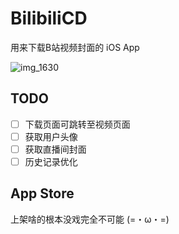 # BilibiliCD
用来下载B站视频封面的 iOS App

![img_1630](https://user-images.githubusercontent.com/9763162/29995984-929bf76a-9028-11e7-8240-f3d6a975d693.PNG)

## TODO
- [ ] 下载页面可跳转至视频页面
- [ ] 获取用户头像
- [ ] 获取直播间封面
- [ ] 历史记录优化

## App Store
上架啥的根本没戏完全不可能 (=・ω・=)
